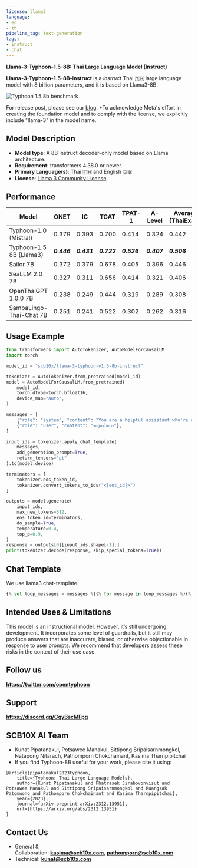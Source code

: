 ```yaml
---
license: llama3
language:
- en
- th
pipeline_tag: text-generation
tags:
- instruct
- chat
---
```

**Llama-3-Typhoon-1.5-8B: Thai Large Language Model (Instruct)**

**Llama-3-Typhoon-1.5-8B-instruct** is a *instruct* Thai 🇹🇭 large language model with 8 billion parameters, and it is based on Llama3-8B.

![Typhoon 1.5 8b benchmark](https://storage.googleapis.com/typhoon-public/assets/1.5-8b-benchmark.png)

For release post, please see our [blog](https://blog.opentyphoon.ai/typhoon-1-5-release-a9364cb8e8d7). 
*To acknowledge Meta's effort in creating the foundation model and to comply with the license, we explicitly include "llama-3" in the model name.

## **Model Description**

- **Model type**: A 8B instruct decoder-only model based on Llama architecture.
- **Requirement**: transformers 4.38.0 or newer.
- **Primary Language(s)**: Thai 🇹🇭 and English 🇬🇧
- **License**: [Llama 3 Community License](https://llama.meta.com/llama3/license/)

## **Performance**

| Model | ONET | IC | TGAT | TPAT-1 | A-Level | Average (ThaiExam) | M3Exam | MMLU |
| --- | --- | --- | --- | --- | --- | --- | --- | --- |
| Typhoon-1.0 (Mistral) | 0.379 | 0.393 | 0.700 | 0.414 | 0.324 | 0.442 | 0.391 | 0.547 |
| Typhoon-1.5 8B (Llama3) | ***0.446*** | ***0.431*** | ***0.722*** | ***0.526*** | ***0.407*** | ***0.506*** | ***0.460*** | ***0.614*** |
| Sailor 7B | 0.372 | 0.379 | 0.678 | 0.405 | 0.396 | 0.446 | 0.411 | 0.553 |
| SeaLLM 2.0 7B | 0.327 | 0.311 | 0.656 | 0.414 | 0.321 | 0.406 | 0.354 | 0.579 |
| OpenThaiGPT 1.0.0 7B | 0.238 | 0.249 | 0.444 | 0.319 | 0.289 | 0.308 | 0.268 | 0.369 |
| SambaLingo-Thai-Chat 7B | 0.251 | 0.241 | 0.522 | 0.302 | 0.262 | 0.316 | 0.309 | 0.388 |


## Usage Example

```python
from transformers import AutoTokenizer, AutoModelForCausalLM
import torch

model_id = "scb10x/llama-3-typhoon-v1.5-8b-instruct"

tokenizer = AutoTokenizer.from_pretrained(model_id)
model = AutoModelForCausalLM.from_pretrained(
    model_id,
    torch_dtype=torch.bfloat16,
    device_map="auto",
)

messages = [
    {"role": "system", "content": "You are a helpful assistant who're always speak Thai."},
    {"role": "user", "content": "ขอสูตรไก่ย่าง"},
]

input_ids = tokenizer.apply_chat_template(
    messages,
    add_generation_prompt=True,
    return_tensors="pt"
).to(model.device)

terminators = [
    tokenizer.eos_token_id,
    tokenizer.convert_tokens_to_ids("<|eot_id|>")
]

outputs = model.generate(
    input_ids,
    max_new_tokens=512,
    eos_token_id=terminators,
    do_sample=True,
    temperature=0.4,
    top_p=0.9,
)
response = outputs[0][input_ids.shape[-1]:]
print(tokenizer.decode(response, skip_special_tokens=True))
```

## Chat Template

We use llama3 chat-template.

```python
{% set loop_messages = messages %}{% for message in loop_messages %}{% set content = '<|start_header_id|>' + message['role'] + '<|end_header_id|>\n\n'+ message['content'] | trim + '<|eot_id|>' %}{% if loop.index0 == 0 %}{% set content = bos_token + content %}{% endif %}{{ content }}{% endfor %}{% if add_generation_prompt %}{{ '<|start_header_id|>assistant<|end_header_id|>\n\n' }}{% endif %}
```

## **Intended Uses & Limitations**

This model is an instructional model. However, it’s still undergoing development. It incorporates some level of guardrails, but it still may produce answers that are inaccurate, biased, or otherwise objectionable in response to user prompts. We recommend that developers assess these risks in the context of their use case.

## **Follow us**

**https://twitter.com/opentyphoon**

## **Support**

**https://discord.gg/CqyBscMFpg**

## **SCB10X AI Team**

- Kunat Pipatanakul, Potsawee Manakul, Sittipong Sripaisarnmongkol, Natapong Nitarach, Pathomporn Chokchainant, Kasima Tharnpipitchai
- If you find Typhoon-8B useful for your work, please cite it using:

```
@article{pipatanakul2023typhoon,
    title={Typhoon: Thai Large Language Models}, 
    author={Kunat Pipatanakul and Phatrasek Jirabovonvisut and Potsawee Manakul and Sittipong Sripaisarnmongkol and Ruangsak Patomwong and Pathomporn Chokchainant and Kasima Tharnpipitchai},
    year={2023},
    journal={arXiv preprint arXiv:2312.13951},
    url={https://arxiv.org/abs/2312.13951}
}
```

## **Contact Us**

- General & Collaboration: **[kasima@scb10x.com](mailto:kasima@scb10x.com)**, **[pathomporn@scb10x.com](mailto:pathomporn@scb10x.com)**
- Technical: **[kunat@scb10x.com](mailto:kunat@scb10x.com)**